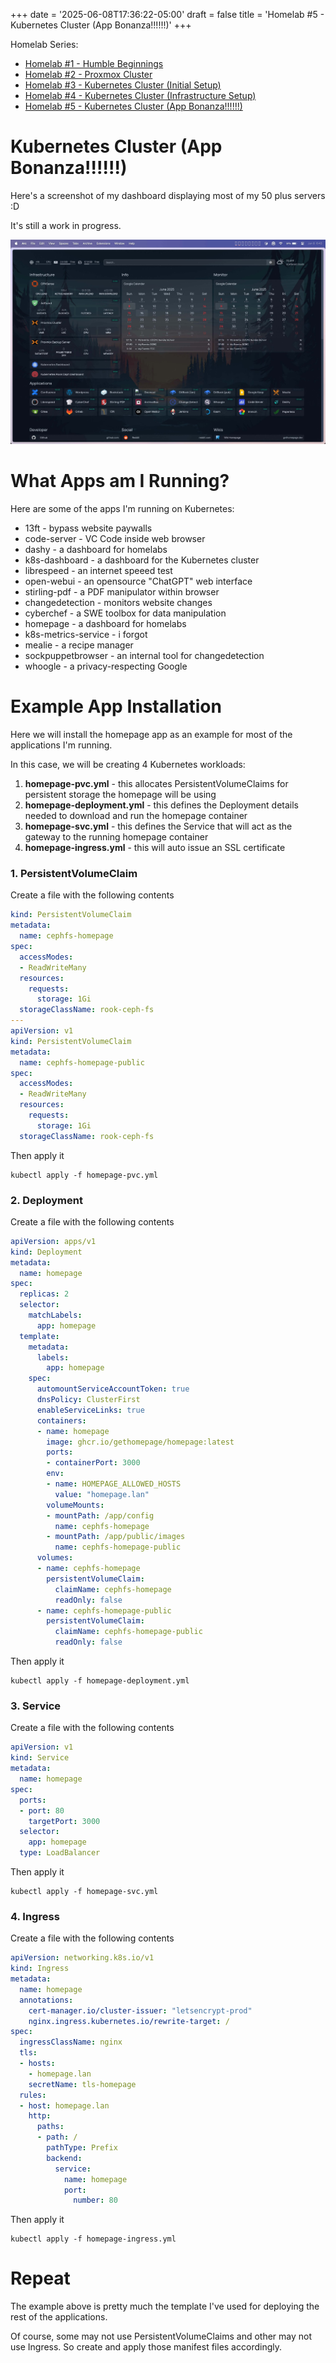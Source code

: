 +++
date = '2025-06-08T17:36:22-05:00'
draft = false
title = 'Homelab #5 - Kubernetes Cluster (App Bonanza!!!!!!)'
+++

Homelab Series:

- [Homelab #1 - Humble Beginnings](/tinkering/2024-08-26/)
- [Homelab #2 - Proxmox Cluster](/tinkering/2025-06-04/)
- [Homelab #3 - Kubernetes Cluster (Initial Setup)](/tinkering/2025-06-05/)
- [Homelab #4 - Kubernetes Cluster (Infrastructure Setup)](/tinkering/2025-06-06/)
- [Homelab #5 - Kubernetes Cluster (App Bonanza!!!!!!)](/tinkering/2025-06-08/)

# Kubernetes Cluster (App Bonanza!!!!!!)

Here's a screenshot of my dashboard displaying most of my 50 plus servers :D

It's still a work in progress.

[![alt](assets/1.jpeg)](assets/1.jpeg)

# What Apps am I Running?

Here are some of the apps I'm running on Kubernetes:
- 13ft - bypass website paywalls
- code-server - VC Code inside web browser
- dashy - a dashboard for homelabs
- k8s-dashboard - a dashboard for the Kubernetes cluster
- librespeed - an internet speeed test
- open-webui - an opensource "ChatGPT" web interface
- stirling-pdf - a PDF manipulator within browser
- changedetection - monitors website changes
- cyberchef - a SWE toolbox for data manipulation
- homepage - a dashboard for homelabs
- k8s-metrics-service - i forgot
- mealie - a recipe manager
- sockpuppetbrowser - an internal tool for changedetection
- whoogle - a privacy-respecting Google

# Example App Installation

Here we will install the homepage app as an example for most of the applications I'm running.

In this case, we will be creating 4 Kubernetes workloads:
1. **homepage-pvc.yml** - this allocates PersistentVolumeClaims for persistent storage the homepage will be using
2. **homepage-deployment.yml** - this defines the Deployment details needed to download and run the homepage container
3. **homepage-svc.yml** - this defines the Service that will act as the gateway to the running homepage container
4. **homepage-ingress.yml** - this will auto issue an SSL certificate

### 1. PersistentVolumeClaim

Create a file with the following contents

```yaml # homepage-pvc.yml
kind: PersistentVolumeClaim
metadata:
  name: cephfs-homepage
spec:
  accessModes:
  - ReadWriteMany
  resources:
    requests:
      storage: 1Gi
  storageClassName: rook-ceph-fs
---
apiVersion: v1
kind: PersistentVolumeClaim
metadata:
  name: cephfs-homepage-public
spec:
  accessModes:
  - ReadWriteMany
  resources:
    requests:
      storage: 1Gi
  storageClassName: rook-ceph-fs
 ```

Then apply it

```shell
kubectl apply -f homepage-pvc.yml
```

### 2. Deployment

Create a file with the following contents

```yaml # homepage-deployment.yml
apiVersion: apps/v1
kind: Deployment
metadata:
  name: homepage
spec:
  replicas: 2
  selector:
    matchLabels:
      app: homepage
  template:
    metadata:
      labels:
        app: homepage
    spec:
      automountServiceAccountToken: true
      dnsPolicy: ClusterFirst
      enableServiceLinks: true
      containers:
      - name: homepage
        image: ghcr.io/gethomepage/homepage:latest
        ports:
        - containerPort: 3000
        env:
        - name: HOMEPAGE_ALLOWED_HOSTS
          value: "homepage.lan"
        volumeMounts:
        - mountPath: /app/config
          name: cephfs-homepage
        - mountPath: /app/public/images
          name: cephfs-homepage-public
      volumes:
      - name: cephfs-homepage
        persistentVolumeClaim:
          claimName: cephfs-homepage
          readOnly: false
      - name: cephfs-homepage-public
        persistentVolumeClaim:
          claimName: cephfs-homepage-public
          readOnly: false
```

Then apply it

```shell
kubectl apply -f homepage-deployment.yml
```

### 3. Service

Create a file with the following contents

```yaml # homepage-svc.yml
apiVersion: v1
kind: Service
metadata:
  name: homepage
spec:
  ports:
  - port: 80
    targetPort: 3000
  selector:
    app: homepage
  type: LoadBalancer
```

Then apply it

```shell
kubectl apply -f homepage-svc.yml
```

### 4. Ingress

Create a file with the following contents

```yaml # homepage-ingress.yml
apiVersion: networking.k8s.io/v1
kind: Ingress
metadata:
  name: homepage
  annotations:
    cert-manager.io/cluster-issuer: "letsencrypt-prod"
    nginx.ingress.kubernetes.io/rewrite-target: /
spec:
  ingressClassName: nginx
  tls:
  - hosts:
    - homepage.lan
    secretName: tls-homepage
  rules:
  - host: homepage.lan
    http:
      paths:
      - path: /
        pathType: Prefix
        backend:
          service:
            name: homepage
            port:
              number: 80
 ```

Then apply it

```shell
kubectl apply -f homepage-ingress.yml
```

# Repeat

The example above is pretty much the template I've used for deploying the rest of the applications.

Of course, some may not use PersistentVolumeClaims and other may not use Ingress. So create and apply those manifest files accordingly.
